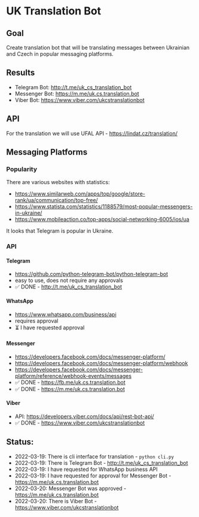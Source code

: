 # UK Translation Bot

## Goal

Create translation bot that will be translating messages between
Ukrainian and Czech in popular messaging platforms.

## Results

- Telegram Bot: http://t.me/uk_cs_translation_bot
- Messenger Bot: https://m.me/uk.cs.translation.bot
- Viber Bot: https://www.viber.com/ukcstranslationbot

## API

For the translation we will use UFAL API - https://lindat.cz/translation/

## Messaging Platforms

### Popularity

There are various websites with statistics:

- https://www.similarweb.com/apps/top/google/store-rank/ua/communication/top-free/
- https://www.statista.com/statistics/1188579/most-popular-messengers-in-ukraine/
- https://www.mobileaction.co/top-apps/social-networking-6005/ios/ua

It looks that Telegram is popular in Ukraine.

### API

#### Telegram

- https://github.com/python-telegram-bot/python-telegram-bot
- easy to use, does not require any approvals
- ✅ DONE - http://t.me/uk_cs_translation_bot

#### WhatsApp

- https://www.whatsapp.com/business/api
- requires approval
- ⏳ I have requested approval

#### Messenger

- https://developers.facebook.com/docs/messenger-platform/
- https://developers.facebook.com/docs/messenger-platform/webhook
- https://developers.facebook.com/docs/messenger-platform/reference/webhook-events/messages
- ✅ DONE - https://fb.me/uk.cs.translation.bot
- ✅ DONE - https://m.me/uk.cs.translation.bot

#### Viber

- API: https://developers.viber.com/docs/api/rest-bot-api/
- ✅ DONE - https://www.viber.com/ukcstranslationbot

## Status:

- 2022-03-19: There is cli interface for translation - `python cli.py`
- 2022-03-19: There is Telegram Bot - http://t.me/uk_cs_translation_bot
- 2022-03-19: I have requested for WhatsApp business API
- 2022-03-19: I have requested for approval for Messenger Bot - https://m.me/uk.cs.translation.bot
- 2022-03-20: Messenger Bot was approved - https://m.me/uk.cs.translation.bot
- 2022-03-20: There is Viber Bot - https://www.viber.com/ukcstranslationbot
